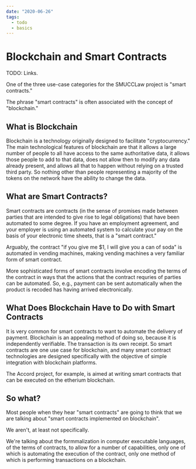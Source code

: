 ```yaml
---
date: "2020-06-26"
tags:
  - todo
  - basics
---
```


# Blockchain and Smart Contracts

TODO: Links.

One of the three use-case categories for the SMUCCLaw project is "smart contracts."

The phrase "smart contracts" is often associated with the concept of "blockchain."

## What is Blockchain

Blockchain is a technology originally designed to facilitate "cryptocurrency." The
main technological features of blockchain are that it allows a large
number of people to all have access to the same authoritative data, it
allows those people to add to that data, does not allow then to modify any
data already present, and allows all that to happen without relying
on a trusted third party. So nothing other than people representing a majority
of the tokens on the network have the ability to change the data.

## What are Smart Contracts?

Smart contracts are contracts (in the sense of promises made between parties
that are intended to give rise to legal obligations) that have been automated
to some degree. If you have an employment agreement, and your employer is
using an automated system to calculate your pay on the basis of your
electronic time sheets, that is a "smart contract."

Arguably, the contract "if you give me $1, I will give you a can of soda" is
automated in vending machines, making vending machines a very familiar form
of smart contract.

More sophisticated forms of smart contracts involve encoding the terms of
the contract in ways that the actions that the contract requries of parties
can be automated. So, e.g., payment can be sent automatically when the product is
recoded has having arrived electronically.

## What Does Blockchain Have to Do with Smart Contracts

It is very common for smart contracts to want to automate the delivery of payment.
Blockchain is an appealing method of doing so, because it is independently
verifiable. The transaction is its own receipt. So smart contracts are one use
case for blockchain, and many smart contract technologies are designed specifically
with the objective of simple integration with blockchain platforms.

The Accord project, for example, is aimed at writing smart contracts that can be
executed on the etherium blockchain.

## So what?

Most people when they hear "smart contracts" are going to think that we are talking
about "smart contracts implemented on blockchain".

We aren't, at least not specifically.

We're talking about the formmalization in computer executable languages, of the terms
of contracts, to allow for a number of capabilities, only one of which is
automating the execution of the contract, only one method of which is performing
transactions on a blockchain.
